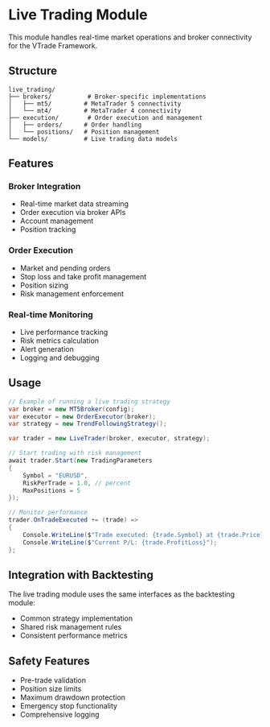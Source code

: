 # Live Trading Module

This module handles real-time market operations and broker connectivity for the VTrade Framework.

## Structure

```
live_trading/
├── brokers/          # Broker-specific implementations
│   ├── mt5/         # MetaTrader 5 connectivity
│   └── mt4/         # MetaTrader 4 connectivity
├── execution/        # Order execution and management
│   ├── orders/      # Order handling
│   └── positions/   # Position management
└── models/          # Live trading data models
```

## Features

### Broker Integration
- Real-time market data streaming
- Order execution via broker APIs
- Account management
- Position tracking

### Order Execution
- Market and pending orders
- Stop loss and take profit management
- Position sizing
- Risk management enforcement

### Real-time Monitoring
- Live performance tracking
- Risk metrics calculation
- Alert generation
- Logging and debugging

## Usage

```csharp
// Example of running a live trading strategy
var broker = new MT5Broker(config);
var executor = new OrderExecutor(broker);
var strategy = new TrendFollowingStrategy();

var trader = new LiveTrader(broker, executor, strategy);

// Start trading with risk management
await trader.Start(new TradingParameters
{
    Symbol = "EURUSD",
    RiskPerTrade = 1.0, // percent
    MaxPositions = 5
});

// Monitor performance
trader.OnTradeExecuted += (trade) =>
{
    Console.WriteLine($"Trade executed: {trade.Symbol} at {trade.Price}");
    Console.WriteLine($"Current P/L: {trade.ProfitLoss}");
};
```

## Integration with Backtesting

The live trading module uses the same interfaces as the backtesting module:
- Common strategy implementation
- Shared risk management rules
- Consistent performance metrics

## Safety Features

- Pre-trade validation
- Position size limits
- Maximum drawdown protection
- Emergency stop functionality
- Comprehensive logging 